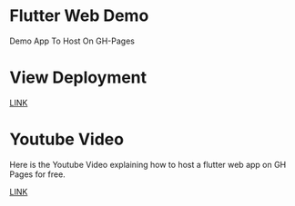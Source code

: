 # Flutter Web Demo
Demo App To Host On GH-Pages

# View Deployment

[LINK](https://nayalash.github.io/flutter-web-demo/#/)

# Youtube Video

Here is the Youtube Video explaining how to host a flutter web app on GH Pages for free.

[LINK](https://www.youtube.com/watch?v=hNFCg_lqOHg&t=26s)
